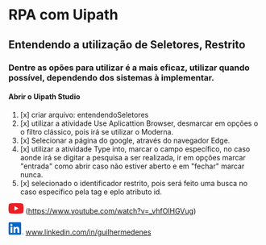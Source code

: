 # RPA com Uipath
## Entendendo a utilização de Seletores, Restrito

### Dentre as opões para utilizar é a mais eficaz, utilizar quando possível, dependendo dos sistemas à implementar. 
#### Abrir o Uipath Studio
1. [x] criar arquivo: entendendoSeletores
2. [x] utilizar a atividade Use Aplicattion Browser, desmarcar em opções o o filtro clássico, pois irá se utilizar o Moderna.
3. [x] Selecionar a página do google, através do navegador Edge.
4. [x] utilizar a atividade Type into, marcar o campo específico, no caso aonde irá se digitar a pesquisa a ser realizada, ir em opções marcar "entrada" como abrir caso não estiver aberto
e em "fechar" marcar nunca.
5. [x] selecionado o identificador restrito, pois será feito uma busca no caso específico pela tag e eplo atributo id.

![link para you tube](./icon/youtube.png)
(https://www.youtube.com/watch?v=_vhfOlHGVug)

![contato para linkedin](./icon/linkedin.png) www.linkedin.com/in/guilhermedenes
